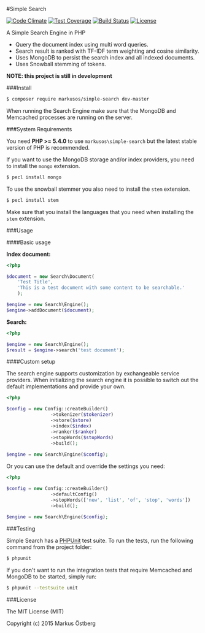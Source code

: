 #Simple Search

[![Code Climate](https://codeclimate.com/github/markusos/simple-search-php/badges/gpa.svg)](https://codeclimate.com/github/markusos/simple-search)
[![Test Coverage](https://codeclimate.com/github/markusos/simple-search-php/badges/coverage.svg)](https://codeclimate.com/github/markusos/simple-search)
[![Build Status](https://travis-ci.org/markusos/simple-search.svg?branch=master)](https://travis-ci.org/markusos/simple-search)
[![License](https://poser.pugx.org/markusos/simple-search/license.svg)](https://packagist.org/packages/markusos/simple-search)

A Simple Search Engine in PHP

- Query the document index using multi word queries.
- Search result is ranked with TF-IDF term weighting and cosine similarity.
- Uses MongoDB to persist the search index and all indexed documents.
- Uses Snowball stemming of tokens.

**NOTE: this project is still in development**

###Install

``` bash
$ composer require markusos/simple-search dev-master
```

When running the Search Engine make sure that the MongoDB and Memcached processes are running on the server.

###System Requirements

You need **PHP >= 5.4.0** to use `markusos\simple-search` but the latest stable version of PHP is recommended.

If you want to use the MongoDB storage and/or index providers, you need to install the `mongo` extension.

``` bash
$ pecl install mongo
```

To use the snowball stemmer you also need to install the `stem` extension.

``` bash
$ pecl install stem
```

Make sure that you install the languages that you need when installing the `stem` extension.

###Usage

####Basic usage

**Index document:**

```php
<?php 

$document = new Search\Document(
    'Test Title',
    'This is a test document with some content to be searchable.'
    );

$engine = new Search\Engine();
$engine->addDocument($document);

```

**Search:**

```php
<?php 

$engine = new Search\Engine();
$result = $engine->search('test document');

```

####Custom setup

The search engine supports customization by exchangeable service providers. When initializing the search engine it is possible to switch out the default implementations and provide your own.

```php
<?php 

$config = new Config::createBuilder()
                ->tokenizer($tokenizer)
                ->store($store)
                ->index($index)
                ->ranker($ranker)
                ->stopWords($stopWords)
                ->build();
                
$engine = new Search\Engine($config);

```

Or you can use the default and override the settings you need:

```php
<?php 

$config = new Config::createBuilder()
                ->defaultConfig()
                ->stopWords(['new', 'list', 'of', 'stop', 'words'])
                ->build();
                
$engine = new Search\Engine($config);

```

###Testing

Simple Search has a [PHPUnit](https://phpunit.de/) test suite. To run the tests, run the following command from the project folder:

``` bash
$ phpunit
```

If you don't want to run the integration tests that require Memcached and MongoDB to be started, simply run: 

``` bash
$ phpunit --testsuite unit
```

###License

The MIT License (MIT)

Copyright (c) 2015 Markus Östberg
